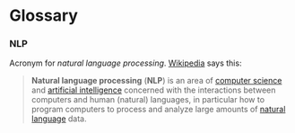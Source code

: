 # Glossary

### NLP

Acronym for _natural language processing_. [Wikipedia](https://en.wikipedia.org/wiki/Natural_language_processing) says this:

> **Natural language processing** \(**NLP**\) is an area of [computer science](https://en.wikipedia.org/wiki/Computer_science) and [artificial intelligence](https://en.wikipedia.org/wiki/Artificial_intelligence) concerned with the interactions between computers and human \(natural\) languages, in particular how to program computers to process and analyze large amounts of [natural language](https://en.wikipedia.org/wiki/Natural_language) data.


